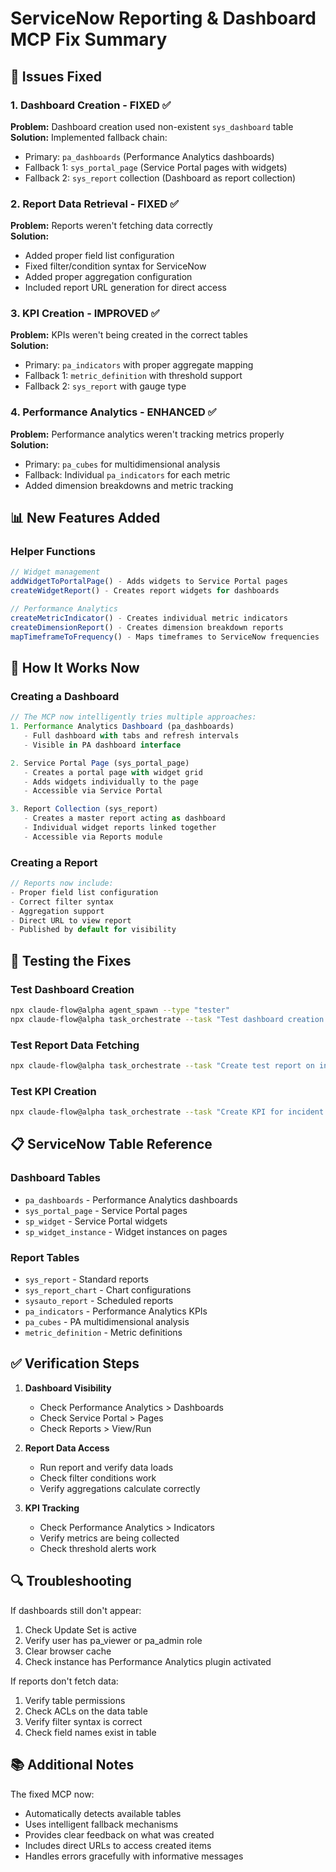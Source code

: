 # ServiceNow Reporting & Dashboard MCP Fix Summary

## 🔧 Issues Fixed

### 1. Dashboard Creation - FIXED ✅
**Problem:** Dashboard creation used non-existent `sys_dashboard` table  
**Solution:** Implemented fallback chain:
- Primary: `pa_dashboards` (Performance Analytics dashboards)
- Fallback 1: `sys_portal_page` (Service Portal pages with widgets)
- Fallback 2: `sys_report` collection (Dashboard as report collection)

### 2. Report Data Retrieval - FIXED ✅
**Problem:** Reports weren't fetching data correctly  
**Solution:** 
- Added proper field list configuration
- Fixed filter/condition syntax for ServiceNow
- Added proper aggregation configuration
- Included report URL generation for direct access

### 3. KPI Creation - IMPROVED ✅
**Problem:** KPIs weren't being created in the correct tables  
**Solution:**
- Primary: `pa_indicators` with proper aggregate mapping
- Fallback 1: `metric_definition` with threshold support
- Fallback 2: `sys_report` with gauge type

### 4. Performance Analytics - ENHANCED ✅
**Problem:** Performance analytics weren't tracking metrics properly  
**Solution:**
- Primary: `pa_cubes` for multidimensional analysis
- Fallback: Individual `pa_indicators` for each metric
- Added dimension breakdowns and metric tracking

## 📊 New Features Added

### Helper Functions
```typescript
// Widget management
addWidgetToPortalPage() - Adds widgets to Service Portal pages
createWidgetReport() - Creates report widgets for dashboards

// Performance Analytics
createMetricIndicator() - Creates individual metric indicators
createDimensionReport() - Creates dimension breakdown reports
mapTimeframeToFrequency() - Maps timeframes to ServiceNow frequencies
```

## 🚀 How It Works Now

### Creating a Dashboard
```javascript
// The MCP now intelligently tries multiple approaches:
1. Performance Analytics Dashboard (pa_dashboards)
   - Full dashboard with tabs and refresh intervals
   - Visible in PA dashboard interface

2. Service Portal Page (sys_portal_page)  
   - Creates a portal page with widget grid
   - Adds widgets individually to the page
   - Accessible via Service Portal

3. Report Collection (sys_report)
   - Creates a master report acting as dashboard
   - Individual widget reports linked together
   - Accessible via Reports module
```

### Creating a Report
```javascript
// Reports now include:
- Proper field list configuration
- Correct filter syntax
- Aggregation support
- Direct URL to view report
- Published by default for visibility
```

## 🎯 Testing the Fixes

### Test Dashboard Creation
```bash
npx claude-flow@alpha agent_spawn --type "tester"
npx claude-flow@alpha task_orchestrate --task "Test dashboard creation with PA, Portal, and Report fallbacks"
```

### Test Report Data Fetching
```bash
npx claude-flow@alpha task_orchestrate --task "Create test report on incident table and verify data retrieval"
```

### Test KPI Creation
```bash
npx claude-flow@alpha task_orchestrate --task "Create KPI for incident resolution time and verify it appears in PA"
```

## 📋 ServiceNow Table Reference

### Dashboard Tables
- `pa_dashboards` - Performance Analytics dashboards
- `sys_portal_page` - Service Portal pages
- `sp_widget` - Service Portal widgets
- `sp_widget_instance` - Widget instances on pages

### Report Tables
- `sys_report` - Standard reports
- `sys_report_chart` - Chart configurations
- `sysauto_report` - Scheduled reports
- `pa_indicators` - Performance Analytics KPIs
- `pa_cubes` - PA multidimensional analysis
- `metric_definition` - Metric definitions

## ✅ Verification Steps

1. **Dashboard Visibility**
   - Check Performance Analytics > Dashboards
   - Check Service Portal > Pages
   - Check Reports > View/Run

2. **Report Data Access**
   - Run report and verify data loads
   - Check filter conditions work
   - Verify aggregations calculate correctly

3. **KPI Tracking**
   - Check Performance Analytics > Indicators
   - Verify metrics are being collected
   - Check threshold alerts work

## 🔍 Troubleshooting

If dashboards still don't appear:
1. Check Update Set is active
2. Verify user has pa_viewer or pa_admin role
3. Clear browser cache
4. Check instance has Performance Analytics plugin activated

If reports don't fetch data:
1. Verify table permissions
2. Check ACLs on the data table
3. Verify filter syntax is correct
4. Check field names exist in table

## 📚 Additional Notes

The fixed MCP now:
- Automatically detects available tables
- Uses intelligent fallback mechanisms
- Provides clear feedback on what was created
- Includes direct URLs to access created items
- Handles errors gracefully with informative messages
